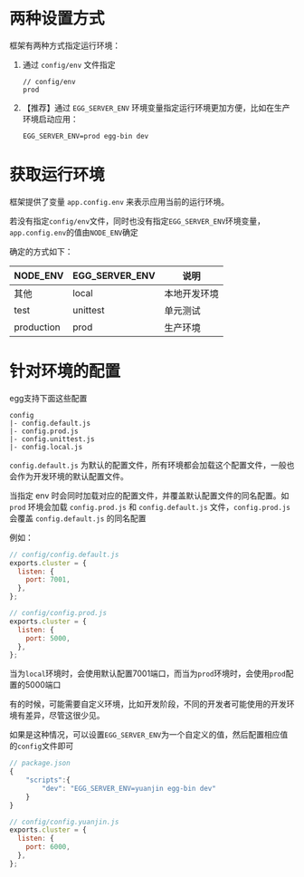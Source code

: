 # 两种设置方式

框架有两种方式指定运行环境：

1. 通过 `config/env` 文件指定

   ```
   // config/env
   prod
   ```

2. 【推荐】通过 `EGG_SERVER_ENV` 环境变量指定运行环境更加方便，比如在生产环境启动应用：

   ```
   EGG_SERVER_ENV=prod egg-bin dev
   ```



# 获取运行环境

框架提供了变量 `app.config.env` 来表示应用当前的运行环境。

若没有指定`config/env`文件，同时也没有指定`EGG_SERVER_ENV`环境变量，`app.config.env`的值由`NODE_ENV`确定

确定的方式如下：

| NODE_ENV   | EGG_SERVER_ENV | 说明         |
| ---------- | -------------- | ------------ |
| 其他       | local          | 本地开发环境 |
| test       | unittest       | 单元测试     |
| production | prod           | 生产环境     |

# 针对环境的配置

egg支持下面这些配置

```
config
|- config.default.js
|- config.prod.js
|- config.unittest.js
|- config.local.js
```

`config.default.js` 为默认的配置文件，所有环境都会加载这个配置文件，一般也会作为开发环境的默认配置文件。

当指定 env 时会同时加载对应的配置文件，并覆盖默认配置文件的同名配置。如 `prod` 环境会加载 `config.prod.js` 和 `config.default.js` 文件，`config.prod.js` 会覆盖 `config.default.js` 的同名配置

例如：

```js
// config/config.default.js
exports.cluster = {
  listen: {
    port: 7001,
  },
};

// config/config.prod.js
exports.cluster = {
  listen: {
    port: 5000,
  },
};

```

当为`local`环境时，会使用默认配置7001端口，而当为`prod`环境时，会使用`prod`配置的5000端口



有的时候，可能需要自定义环境，比如开发阶段，不同的开发者可能使用的开发环境有差异，尽管这很少见。

如果是这种情况，可以设置`EGG_SERVER_ENV`为一个自定义的值，然后配置相应值的`config`文件即可

```js
// package.json
{
	"scripts":{
		"dev": "EGG_SERVER_ENV=yuanjin egg-bin dev"
	}
}

// config/config.yuanjin.js
exports.cluster = {
  listen: {
    port: 6000,
  },
};
```

